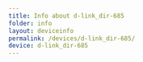```yaml
---
title: Info about d-link_dir-685
folder: info
layout: deviceinfo
permalink: /devices/d-link_dir-685/
device: d-link_dir-685
---
```

